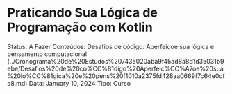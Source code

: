 # Praticando Sua Lógica de Programação com Kotlin

Status: A Fazer
Conteúdos: Desafios de código: Aperfeiçoe sua lógica e pensamento computacional (../Cronograma%20de%20Estudos%207435020aba9f45ad8a8d1d35031b9ebe/Desafios%20de%20co%CC%81digo%20Aperfeic%CC%A7oe%20sua%20lo%CC%81gica%20e%20pens%20f1010a2375fd428aa0669f7c64e0cfa8.md)
Data: January 10, 2024
Tipo: Curso